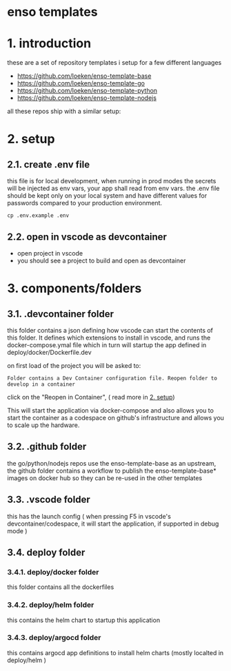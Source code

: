 # enso templates

# 1. introduction
these are a set of repository templates i setup for a few different languages

- https://github.com/loeken/enso-template-base
- https://github.com/loeken/enso-template-go
- https://github.com/loeken/enso-template-python
- https://github.com/loeken/enso-template-nodejs

all these repos ship with a similar setup:


# 2. setup
## 2.1. create .env file
this file is for local development, when running in prod modes the secrets will be injected as env vars, your app shall read from env vars. the .env file should be kept only on your local system and have different values for passwords compared to your production environment.
```
cp .env.example .env
```

## 2.2. open in vscode as devcontainer
- open project in vscode
- you should see a project to build and open as devcontainer

# 3. components/folders
## 3.1. .devcontainer folder
this folder contains a json defining how vscode can start the contents of this folder. It defines which extensions to install in vscode, and runs the docker-compose.ymal file which in turn will startup the app defined in deploy/docker/Dockerfile.dev

on first load of the project you will be asked to:
```
Folder contains a Dev Container configuration file. Reopen folder to develop in a container
```

click on the "Reopen in Container", ( read more in [2. setup](#2-setup))

This will start the application via docker-compose and also allows you to start the container as a codespace on github's infrastructure and allows you to scale up the hardware.

## 3.2. .github folder
the go/python/nodejs repos use the enso-template-base as an upstream, the github folder contains a workflow to publish the enso-template-base* images on docker hub so they can be re-used in the other templates

## 3.3. .vscode folder
this has the launch config ( when pressing F5 in vscode's devcontainer/codespace, it will start the application, if supported in debug mode )

## 3.4. deploy folder
### 3.4.1. deploy/docker folder
this folder contains all the dockerfiles

### 3.4.2. deploy/helm folder
this contains the helm chart to startup this application

### 3.4.3. deploy/argocd folder
this contains argocd app definitions to install helm charts (mostly localted in deploy/helm )
